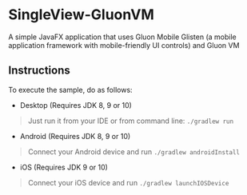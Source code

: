 
SingleView-GluonVM
===============

A simple JavaFX application that uses Gluon Mobile Glisten
(a mobile application framework with mobile-friendly UI controls) 
and Gluon VM

Instructions
------------
To execute the sample, do as follows:

* Desktop (Requires JDK 8, 9 or 10)
> Just run it from your IDE or from command line: `./gradlew run`
* Android (Requires JDK 8, 9 or 10)
> Connect your Android device and run `./gradlew androidInstall`
* iOS (Requires JDK 9 or 10)
> Connect your iOS device and run `./gradlew launchIOSDevice`


